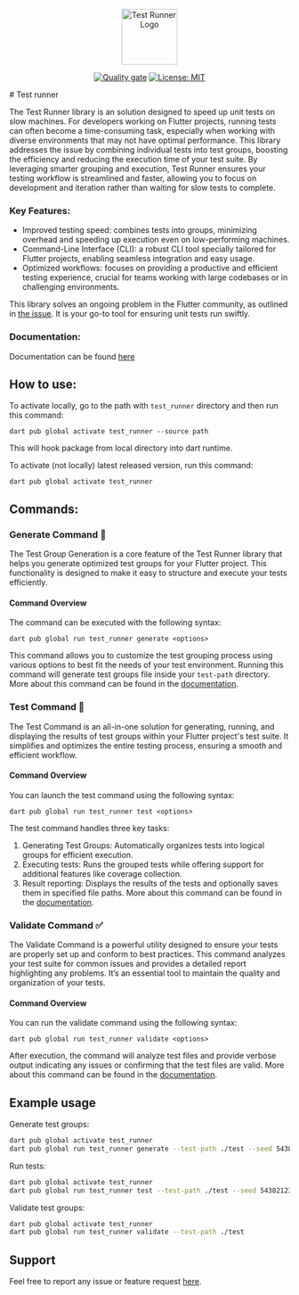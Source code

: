 <p align="center">
<img src="https://github.com/olxgroup-oss/test-runner/blob/main/assets/logos/logo_big.png?raw=true" height="100" alt="Test Runner Logo" />
</p>

<p align="center">
<a href="https://github.com/olxgroup-oss/test-runner/actions/"><img src="https://github.com/olxgroup-oss/test-runner/actions/workflows/quality-gate.yml/badge.svg" alt="Quality gate"></a>
<a href="https://opensource.org/licenses/MIT"><img src="https://img.shields.io/badge/license-MIT-purple.svg" alt="License: MIT"></a>
</p>
# Test runner


The Test Runner library is an solution designed to speed up unit tests on slow machines. For
developers working on Flutter projects, running tests can often become a time-consuming task,
especially when working with diverse environments that may not have optimal performance.
This library addresses the issue by combining individual tests into test groups, boosting the
efficiency and reducing the execution time of your test suite. By leveraging smarter grouping and
execution, Test Runner ensures your testing workflow is streamlined and faster, allowing you to
focus on development and iteration rather than waiting for slow tests to complete.

### Key Features:

- Improved testing speed: combines tests into groups, minimizing overhead and speeding up execution
  even on low-performing machines.
- Command-Line Interface (CLI): a robust CLI tool specially tailored for Flutter projects, enabling
  seamless integration and easy usage.
- Optimized workflows: focuses on providing a productive and efficient testing experience, crucial
  for teams working with large codebases or in challenging environments.

This library solves an ongoing problem in the Flutter community, as outlined
in [the issue](https://github.com/flutter/flutter/issues/69429). It is your go-to tool for ensuring
unit tests run swiftly.

### Documentation:

Documentation can be found [here](https://olxgroup-oss.github.io/test-runner/)

## How to use:

To activate locally, go to the path with `test_runner` directory and then run this
command:

```shell
dart pub global activate test_runner --source path
```

This will hook package from local directory into dart runtime.

To activate (not locally) latest released version, run this command:

```shell
dart pub global activate test_runner
```

## Commands:

### Generate Command :dart:

The Test Group Generation is a core feature of the Test Runner library that helps you generate
optimized test groups for your Flutter project. This functionality is designed to make it easy to
structure and execute your tests efficiently.

#### Command Overview

The command can be executed with the following syntax:

```
dart pub global run test_runner generate <options>
```

This command allows you to customize the test grouping process using various options to best fit the
needs of your test environment.
Running this command will generate test groups file inside your `test-path` directory.
More about this command can be found in
the [documentation](https://olxgroup-oss.github.io/test-runner/guides/generate/).

### Test Command :test_tube:

The Test Command is an all-in-one solution for generating, running, and displaying the results of
test groups within your Flutter project's test suite. It simplifies and optimizes the entire testing
process, ensuring a smooth and efficient workflow.

#### Command Overview

You can launch the test command using the following syntax:

```
dart pub global run test_runner test <options>
```

The test command handles three key tasks:

1. Generating Test Groups: Automatically organizes tests into logical groups for efficient
   execution.
2. Executing tests: Runs the grouped tests while offering support for additional features like
   coverage collection.
3. Result reporting: Displays the results of the tests and optionally saves them in specified file
   paths.
   More about this command can be found in
   the [documentation](https://olxgroup-oss.github.io/test-runner/guides/test/).

### Validate Command :white_check_mark:

The Validate Command is a powerful utility designed to ensure your tests are properly set up and
conform to best practices. This command analyzes your test suite for common issues and provides a
detailed report highlighting any problems. It’s an essential tool to maintain the quality and
organization of your tests.

#### Command Overview

You can run the validate command using the following syntax:

```
dart pub global run test_runner validate <options>
```

After execution, the command will analyze test files and provide verbose output indicating any
issues or confirming that the test files are valid.
More about this command can be found in
the [documentation](https://olxgroup-oss.github.io/test-runner/guides/validate/).

## Example usage

Generate test groups:

```bash
dart pub global activate test_runner
dart pub global run test_runner generate --test-path ./test --seed 54382123 --shard-count 3
```

Run tests:

```bash
dart pub global activate test_runner
dart pub global run test_runner test --test-path ./test --seed 54382123 --shard-count 3 --result-path . --coverage
```

Validate test groups:

```bash
dart pub global activate test_runner
dart pub global run test_runner validate --test-path ./test 

```

## Support

Feel free to report any issue or feature
request [here](https://github.com/olxgroup-oss/test-runner/issues).
